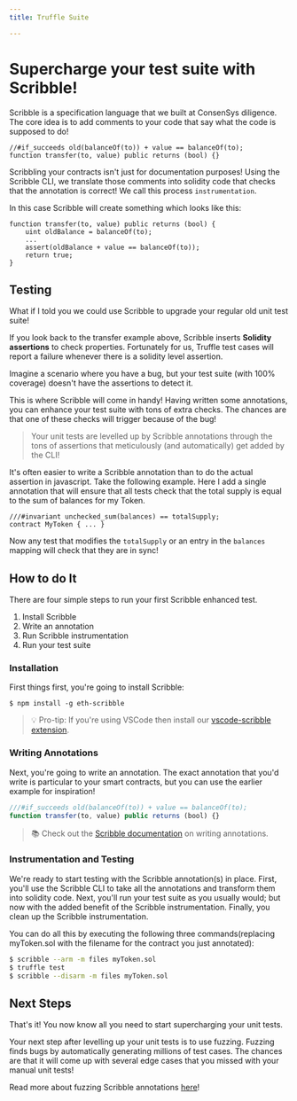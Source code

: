 ```yaml
---
title: Truffle Suite

---
```


# Supercharge your test suite with Scribble!

Scribble is a specification language that we built at ConsenSys diligence. The core idea is to add comments to your code that say what the code is supposed to do!

```solidity
//#if_succeeds old(balanceOf(to)) + value == balanceOf(to);
function transfer(to, value) public returns (bool) {}
```

Scribbling your contracts isn't just for documentation purposes! Using the Scribble CLI, we translate those comments into solidity code that checks that the annotation is correct! We call this process `instrumentation`.

In this case Scribble will create something which looks like this:
```solidity
function transfer(to, value) public returns (bool) {
    uint oldBalance = balanceOf(to);
    ...
    assert(oldBalance + value == balanceOf(to));
    return true;
}
```

## Testing
What if I told you we could use Scribble to upgrade your regular old unit test suite!

If you look back to the transfer example above, Scribble inserts **Solidity assertions** to check properties. Fortunately for us, Truffle test cases will report a failure whenever there is a solidity level assertion. 

Imagine a scenario where you have a bug, but your test suite (with 100% coverage) doesn't have the assertions to detect it. 

This is where Scribble will come in handy! Having written some annotations, you can enhance your test suite with tons of extra checks. The chances are that one of these checks will trigger because of the bug!

> Your unit tests are levelled up by Scribble annotations through the tons of assertions that meticulously (and automatically) get added by the CLI!

It's often easier to write a Scribble annotation than to do the actual assertion in javascript. Take the following example. Here I add a single annotation that will ensure that all tests check that the total supply is equal to the sum of balances for my Token.

```solidity
///#invariant unchecked_sum(balances) == totalSupply;
contract MyToken { ... }
```

Now any test that modifies the `totalSupply` or an entry in the `balances` mapping will check that they are in sync!

## How to do It
There are four simple steps to run your first Scribble enhanced test.

1.  Install Scribble
2.  Write an annotation
3.  Run Scribble instrumentation
4.  Run your test suite


### Installation
First things first, you're going to install Scribble:

```
$ npm install -g eth-scribble
```
> 💡 Pro-tip: If you're using VSCode then install our [vscode-scribble extension](https://marketplace.visualstudio.com/items?itemName=diligence.vscode-scribble).

### Writing Annotations
Next, you're going to write an annotation. The exact annotation that you'd write is particular to your smart contracts, but you can use the earlier example for inspiration!

```javascript
///#if_succeeds old(balanceOf(to)) + value == balanceOf(to);
function transfer(to, value) public returns (bool) {}
```

> 📚 Check out the [Scribble documentation](https://docs.scribble.codes/language/introduction?utm_source=truffle&utm_campaign=tutorial) on writing annotations.

### Instrumentation and Testing
We're ready to start testing with the Scribble annotation(s) in place. 
First, you'll use the Scribble CLI to take all the annotations and transform them into solidity code.
Next, you'll run your test suite as you usually would; but now with the added benefit of the Scribble instrumentation.
Finally, you clean up the Scribble instrumentation. 

You can do all this by executing the following three commands(replacing myToken.sol with the filename for the contract you just annotated):

```bash
$ scribble --arm -m files myToken.sol
$ truffle test
$ scribble --disarm -m files myToken.sol
```

## Next Steps
That's it! You now know all you need to start supercharging your unit tests.

Your next step after levelling up your unit tests is to use fuzzing. Fuzzing finds bugs by automatically generating millions of test cases. The chances are that it will come up with several edge cases that you missed with your manual unit tests!

Read more about fuzzing Scribble annotations [here](https://consensys.net/diligence/fuzzing?utm_source=truffle&utm_campaign=tutorial)!
